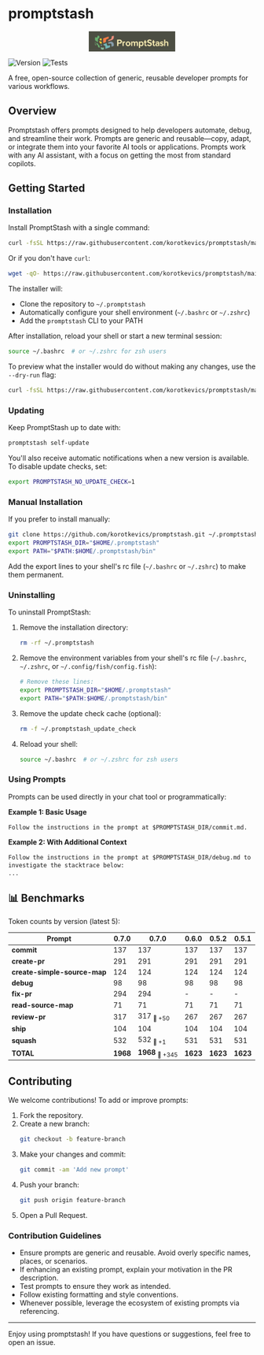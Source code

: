 # promptstash

<div style="display: flex; justify-content: center; align-items: center; width: 100%;">
  <img src="static/logo.png" alt="Promptstash Logo" style="width:35%;height:35%;object-fit:contain;" />
</div>


![Version](https://img.shields.io/github/v/release/korotkevics/promptstash)
![Tests](https://github.com/korotkevics/promptstash/actions/workflows/test.yml/badge.svg)

A free, open-source collection of generic, reusable developer prompts for various workflows.

## Overview

Promptstash offers prompts designed to help developers automate, debug, and streamline their work. Prompts are generic and reusable—copy, adapt, or integrate them into your favorite AI tools or applications. Prompts work with any AI assistant, with a focus on getting the most from standard copilots.

## Getting Started

### Installation

Install PromptStash with a single command:

```bash
curl -fsSL https://raw.githubusercontent.com/korotkevics/promptstash/main/install.sh | bash
```

Or if you don't have `curl`:

```bash
wget -qO- https://raw.githubusercontent.com/korotkevics/promptstash/main/install.sh | bash
```

The installer will:
- Clone the repository to `~/.promptstash`
- Automatically configure your shell environment (`~/.bashrc` or `~/.zshrc`)
- Add the `promptstash` CLI to your PATH

After installation, reload your shell or start a new terminal session:

```bash
source ~/.bashrc  # or ~/.zshrc for zsh users
```

To preview what the installer would do without making any changes, use the `--dry-run` flag:

```bash
curl -fsSL https://raw.githubusercontent.com/korotkevics/promptstash/main/install.sh | bash -s -- --dry-run
```

### Updating

Keep PromptStash up to date with:

```bash
promptstash self-update
```

You'll also receive automatic notifications when a new version is available. To disable update checks, set:

```bash
export PROMPTSTASH_NO_UPDATE_CHECK=1
```

### Manual Installation

If you prefer to install manually:

```bash
git clone https://github.com/korotkevics/promptstash.git ~/.promptstash
export PROMPTSTASH_DIR="$HOME/.promptstash"
export PATH="$PATH:$HOME/.promptstash/bin"
```

Add the export lines to your shell's rc file (`~/.bashrc` or `~/.zshrc`) to make them permanent.

### Uninstalling

To uninstall PromptStash:

1. Remove the installation directory:
   ```bash
   rm -rf ~/.promptstash
   ```

2. Remove the environment variables from your shell's rc file (`~/.bashrc`, `~/.zshrc`, or `~/.config/fish/config.fish`):
   ```bash
   # Remove these lines:
   export PROMPTSTASH_DIR="$HOME/.promptstash"
   export PATH="$PATH:$HOME/.promptstash/bin"
   ```

3. Remove the update check cache (optional):
   ```bash
   rm -f ~/.promptstash_update_check
   ```

4. Reload your shell:
   ```bash
   source ~/.bashrc  # or ~/.zshrc for zsh users
   ```

### Using Prompts

Prompts can be used directly in your chat tool or programmatically:

**Example 1: Basic Usage**

```text
Follow the instructions in the prompt at $PROMPTSTASH_DIR/commit.md.
```

**Example 2: With Additional Context**

```text
Follow the instructions in the prompt at $PROMPTSTASH_DIR/debug.md to investigate the stacktrace below:
...
```

## 📊 Benchmarks

Token counts by version (latest 5):

| Prompt | **0.7.0** | **0.7.0** | **0.6.0** | **0.5.2** | **0.5.1** |
|---|---|---|---|---|---|
| **commit** | 137 | 137 | 137 | 137 | 137 |
| **create-pr** | 291 | 291 | 291 | 291 | 291 |
| **create-simple-source-map** | 124 | 124 | 124 | 124 | 124 |
| **debug** | 98 | 98 | 98 | 98 | 98 |
| **fix-pr** | 294 | 294 | - | - | - |
| **read-source-map** | 71 | 71 | 71 | 71 | 71 |
| **review-pr** | 317 | 317 <sub>🔴 +50</sub> | 267 | 267 | 267 |
| **ship** | 104 | 104 | 104 | 104 | 104 |
| **squash** | 532 | 532 <sub>🔴 +1</sub> | 531 | 531 | 531 |
| **TOTAL** | **1968** | **1968** <sub>🔴 +345</sub> | **1623** | **1623** | **1623** |


## Contributing

We welcome contributions! To add or improve prompts:

1. Fork the repository.
2. Create a new branch:
   ```zsh
   git checkout -b feature-branch
   ```
3. Make your changes and commit:
   ```zsh
   git commit -am 'Add new prompt'
   ```
4. Push your branch:
   ```zsh
   git push origin feature-branch
   ```
5. Open a Pull Request.

### Contribution Guidelines

- Ensure prompts are generic and reusable. Avoid overly specific names, places, or scenarios.
- If enhancing an existing prompt, explain your motivation in the PR description.
- Test prompts to ensure they work as intended.
- Follow existing formatting and style conventions.
- Whenever possible, leverage the ecosystem of existing prompts via referencing.

---

Enjoy using promptstash! If you have questions or suggestions, feel free to open an issue.
